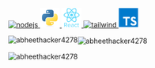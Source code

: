 <p>
    <a href="https://nodejs.org" target="_blank" rel="noreferrer">
        <img src="original-wordmark.svg" alt="nodejs" width="40" height="40">
    </a>
    <a href="https://www.python.org" target="_blank" rel="noreferrer">
        <img src="https://raw.githubusercontent.com/devicons/devicon/master/icons/python/python-original.svg" alt="python" width="40" height="40">
    </a>
    <a href="https://reactjs.org/" target="_blank" rel="noreferrer">
        <img src="https://raw.githubusercontent.com/devicons/devicon/master/icons/react/react-original-wordmark.svg" alt="react" width="40" height="40">
    </a>
    <a href="https://tailwindcss.com/" target="_blank" rel="noreferrer">
        <img src="https://www.vectorlogo.zone/logos/tailwindcss/tailwindcss-icon.svg" alt="tailwind" width="40" height="40">
    </a>
    <a href="https://www.typescriptlang.org/" target="_blank" rel="noreferrer">
        <img src="https://raw.githubusercontent.com/devicons/devicon/master/icons/typescript/typescript-original.svg" alt="typescript" width="40" height="40">
    </a>
</p>

<p>
    <img align="left" src="https://github-readme-stats.vercel.app/api/top-langs?username=abheethacker4278&show_icons=true&locale=en&layout=compact" alt="abheethacker4278">
</p>

<p>
    <img align="center" src="https://github-readme-stats.vercel.app/api?username=abheethacker4278&show_icons=true&locale=en" alt="abheethacker4278">
</p>

<p>
    <img align="center" src="https://github-readme-streak-stats.herokuapp.com/?user=abheethacker4278" alt="abheethacker4278">
</p>
